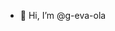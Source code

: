 - 👋 Hi, I’m @g-eva-ola

<!---
g-eva-ola/g-eva-ola is a ✨ special ✨ repository because its `README.md` (this file) appears on your GitHub profile.
You can click the Preview link to take a look at your changes.
--->
